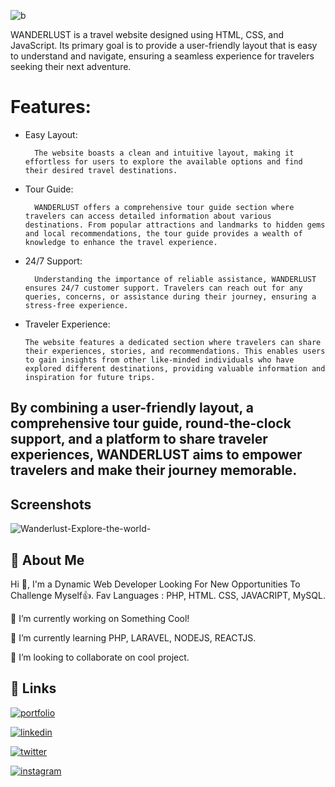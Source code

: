

![b](https://github.com/mayurlavadiya/Wanderlust---Travel-Website/assets/100776003/8d316966-6439-46fc-b4ea-4f4b5073c840)

WANDERLUST is a travel website designed using HTML, CSS, and JavaScript. Its primary goal is to provide a user-friendly layout that is easy to understand and navigate, ensuring a seamless experience for travelers seeking their next adventure.

# Features:

* Easy Layout: 
        
        The website boasts a clean and intuitive layout, making it effortless for users to explore the available options and find their desired travel destinations.

* Tour Guide: 

        WANDERLUST offers a comprehensive tour guide section where travelers can access detailed information about various destinations. From popular attractions and landmarks to hidden gems and local recommendations, the tour guide provides a wealth of knowledge to enhance the travel experience.

* 24/7 Support: 

        Understanding the importance of reliable assistance, WANDERLUST ensures 24/7 customer support. Travelers can reach out for any queries, concerns, or assistance during their journey, ensuring a stress-free experience.

*   Traveler Experience: 

        The website features a dedicated section where travelers can share their experiences, stories, and recommendations. This enables users to gain insights from other like-minded individuals who have explored different destinations, providing valuable information and inspiration for future trips.

##   By combining a user-friendly layout, a comprehensive tour guide, round-the-clock support, and a platform to share traveler experiences, WANDERLUST aims to empower travelers and make their journey memorable.

## Screenshots

![Wanderlust-Explore-the-world-](https://github.com/mayurlavadiya/Wanderlust---Travel-Website/assets/100776003/e8a8fa81-5489-4396-9db4-cbeacb43dbd2)



## 🚀 About Me
Hi 👋, I'm a Dynamic Web Developer Looking For New Opportunities To Challenge Myself👍. Fav Languages : PHP, HTML. CSS, JAVACRIPT, MySQL.

🔭 I’m currently working on Something Cool!

🌱 I’m currently learning PHP, LARAVEL, NODEJS, REACTJS.

👯 I’m looking to collaborate on cool project.


## 🔗 Links
[![portfolio](https://img.shields.io/badge/my_portfolio-000?style=for-the-badge&logo=ko-fi&logoColor=white)](https://mayurlavadiya.dorik.io/)

[![linkedin](https://img.shields.io/badge/linkedin-0A66C2?style=for-the-badge&logo=linkedin&logoColor=white)](https://in.linkedin.com/in/mayurlavadiya)

[![twitter](https://img.shields.io/badge/twitter-1DA1F2?style=for-the-badge&logo=twitter&logoColor=white)](https://twitter.com/i/flow/login?redirect_after_login=%2FMayur_Lavadiya1)

[![instagram](https://img.shields.io/badge/instagram-405DE6?style=for-the-badge&logo=instagram&logoColor=white)](https://www.instagram.com/_mayur.lavadiya__/)
